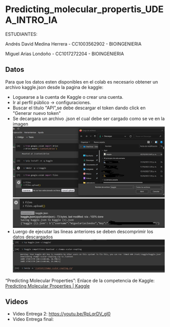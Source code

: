 # Predicting_molecular_propertis_UDEA_INTRO_IA
ESTUDIANTES:

Andrés David Medina Herrera - CC1003562902 - BIOINGENIERIA

Miguel Arias Londoño - CC1017272204 - BIOINGENIERIA

## Datos
Para que los datos esten disponibles en el colab  es necesario obtener un archivo kaggle.json desde la pagina de kaggle:

*   Loguearse a la cuenta de Kaggle o crear una cuenta.
*   Ir al perfil público -> configuraciones.
*   Buscar el titulo "API",se debe descargar el token dando click en "Generar nuevo token"
*   Se decargara un archivo .json el cual debe ser cargado como se ve en la imagen
![Image Description](https://github.com/MiguelBioing/Predicting_molecular_propertis_UDEA_INTRO_IA/blob/4825fb7914aadefd564ff6a8c6df6de2c4a126d8/images/K%20tutorial.jpg)
![Image Description](https://github.com/MiguelBioing/Predicting_molecular_propertis_UDEA_INTRO_IA/blob/06aa7091afa875c71f146209eaf9b48dfb235918/images/k%20tutorial%202.jpg)
*    Luergo de ejecutar las lineas anteriores se deben descomprimir los datos descargados
![Image Description](https://github.com/MiguelBioing/Predicting_molecular_propertis_UDEA_INTRO_IA/blob/e2e06d999ff3af06238f6790d1a53cc67e501ce6/images/k%20tutorial%203.jpg)


“Predicting Molecular Properties”: Enlace de la competencia de Kaggle:[ Predicting Molecular Properties | Kaggle](https://www.kaggle.com/competitions/champs-scalar-coupling/overview)

 ## Videos

*   Video Entrega 2: https://youtu.be/RpLqrDV_gl0
*   Video Entrega final:
